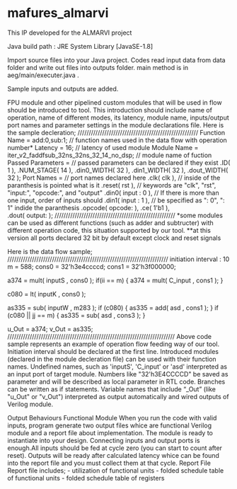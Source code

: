 # mafures_almarvi
This IP developed for the ALMARVI project

Java build path : JRE System Library  [JavaSE-1.8]

Import source files into your Java project. Codes read input data from data folder and write out files into outputs folder.
main method is in aeg/main/executer.java .

Sample inputs and outputs are added.


FPU module and other pipelined custom modules that will be used in flow should be introduced to tool. This introduction should include name of operation, name of different modes, its latency, module name, inputs/output port names and parameter settings in the module declarations file.
Here is the sample decleration;
//////////////////////////////////////////////////////
Function Name = add:0,sub:1;                           // function names used in the data flow with operation number* 
Latency = 16;                                          // latency of used module
Module Name = iter_v2_faddfsub_32ns_32ns_32_14_no_dsp; // module name of fuction 
Passed Parameters =                                    // passed parameters can be declared if they exist
    .ID( 1 ),
    .NUM_STAGE( 14 ),
    .din0_WIDTH( 32 ),
    .din1_WIDTH( 32 ),
    .dout_WIDTH( 32 );
Port Names =                                           // port names declared here
    .clk( clk ),                                       // inside of the paranthesis is pointed what is it
    .reset( rst ),                                     // keywords are "clk", "rst", "input:", "opcode:", and "output"
    .din0( input : 0 ),                                // If there is more than one input, order of inputs should
    .din1( input : 1 ),                                // be specified as ": 0", ": 1" indide the paranthesis
    .opcode( opcode: ),
    .ce( 1'b1 ),                              
    .dout( output: );
//////////////////////////////////////////////////////
*some modules can be used as different functions (such as adder and subtructer) with different operation code, this situation supported by our tool.
**at this version all ports declared 32 bit by default except clock and reset signals


Here is the data flow sample;
////////////////////////////////////////////////////////////////////////
initiation interval : 10
m = 588;
cons0 = 32'h3e4ccccd;
cons1 = 32'h3f000000;

a374 = mult( inputS , cons0 );
if(ii == m) {
	a374 = mult( C_input , cons1 );
}

c080 = lt( inputK , cons0 );

as335 = sub( inputW , m283 );
if (c080) {
	as335 = add( asd , cons1 );
}
if (c080 || jj == m) {
	as335 = sub( asd , cons3 );
}


u_Out = a374;
v_Out = as335;
///////////////////////////////////////////////////////////////////////////
Above code sample represents an example of operation flow feeding way of our tool. Initiation interval should be declared at the first line. Introduced modules (declared in the module decleration file) can be used with their function names. Undefined names, such as 'inputS', 'C_input' or 'asd' interpreted as an input port of target module. Numbers like "32'h3E4CCCCD" be saved as parameter and will be described as local parameter in RTL code. Branches can be written as if statements. Variable names that include “_Out” (like "u_Out" or "v_Out") interpreted as output automatically and wired outputs of Verilog module.


Output Behaviours
Functional Module
When you run the code with valid inputs, program generate two output files whice are functional Verilog module and a report file about implementation. The module is ready to instantiate into your design. Connecting inputs and output ports is enough.All inputs should be fed at cycle zero (you can start to count after reset). Outputs will be ready after calculated latency whice can be found into the report file and you must collect them at that cycle.
Report File
Report file includes;
	- utilization of functional units
	- folded schedule table of functional units
	- folded schedule table of registers




